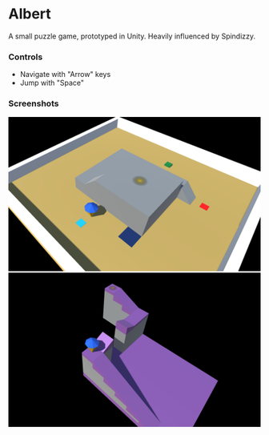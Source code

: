 # Albert

A small puzzle game, prototyped in Unity.
Heavily influenced by Spindizzy.

### Controls

* Navigate with "Arrow" keys
* Jump with "Space"

### Screenshots

![](/screenshots/level02.png)
![](/screenshots/level04.png)
